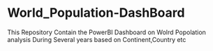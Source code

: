 # World_Population-DashBoard
This Repository Contain the PowerBI Dashboard on Wolrd Popolation analysis During Several years based on Continent,Country etc
